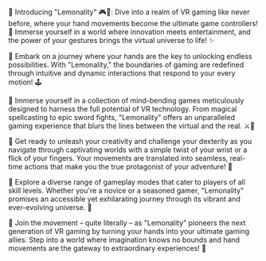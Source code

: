🍋 Introducing "Lemonality" 🎮🌟: Dive into a realm of VR gaming like never before, where your hand movements become the ultimate game controllers! 👐 Immerse yourself in a world where innovation meets entertainment, and the power of your gestures brings the virtual universe to life! ✨

🍋 Embark on a journey where your hands are the key to unlocking endless possibilities. With "Lemonality," the boundaries of gaming are redefined through intuitive and dynamic interactions that respond to your every motion! 🕹️

🍋 Immerse yourself in a collection of mind-bending games meticulously designed to harness the full potential of VR technology. From magical spellcasting to epic sword fights, "Lemonality" offers an unparalleled gaming experience that blurs the lines between the virtual and the real. ⚔️🔮

🍋 Get ready to unleash your creativity and challenge your dexterity as you navigate through captivating worlds with a simple twist of your wrist or a flick of your fingers. Your movements are translated into seamless, real-time actions that make you the true protagonist of your adventure! 🕺

🍋 Explore a diverse range of gameplay modes that cater to players of all skill levels. Whether you're a novice or a seasoned gamer, "Lemonality" promises an accessible yet exhilarating journey through its vibrant and ever-evolving universe. 🎉

🍋 Join the movement – quite literally – as "Lemonality" pioneers the next generation of VR gaming by turning your hands into your ultimate gaming allies. Step into a world where imagination knows no bounds and hand movements are the gateway to extraordinary experiences! 🚀
